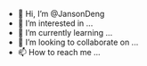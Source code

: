 - 👋 Hi, I’m @JansonDeng
- 👀 I’m interested in ...
- 🌱 I’m currently learning ...
- 💞️ I’m looking to collaborate on ...
- 📫 How to reach me ...

<!---
JansonDeng/JansonDeng is a ✨ special ✨ repository because its `README.md` (this file) appears on your GitHub profile.
You can click the Preview link to take a look at your changes.
--->
